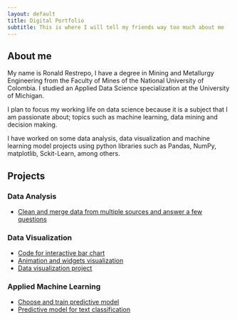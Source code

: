 ```yaml
---
layout: default
title: Digital Portfolio
subtitle: This is where I will tell my friends way too much about me
---
```


## About me

My name is Ronald Restrepo, I have a degree in Mining and Metallurgy Engineering from the Faculty of Mines of the National University of Colombia. I studied an Applied Data Science specialization at the University of Michigan.

I plan to focus my working life on data science because it is a subject that I am passionate about; topics such as machine learning, data mining and decision making.

I have worked on some data analysis, data visualization and machine learning model projects using python libraries such as Pandas, NumPy, matplotlib, Sckit-Learn, among others.

## Projects

### Data Analysis
- [Clean and merge data from multiple sources and answer a few questions](./Projects/Project_1.html)

### Data Visualization
- [Code for interactive bar chart](./Projects/Project_2.html)
- [Animation and widgets visualization](./Projects/Project_3.html)
- [Data visualization project](./Projects/Project_4.html)

### Applied Machine Learning
- [Choose and train predictive model](./Projects/Project_5.html)
- [Predictive model for text classification](./Projects/Project_6.html)

